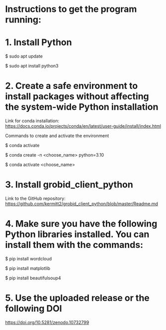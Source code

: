# Instructions to get the program running:
# 1. Install Python
$ sudo apt update

$ sudo apt install python3

# 2. Create a safe environment to install packages without affecting the system-wide Python installation
Link for conda installation: https://docs.conda.io/projects/conda/en/latest/user-guide/install/index.html

Commands to create and activate the environment

$ conda activate

$ conda create -n <choose_name> python=3.10

$ conda activate <choose_name>

# 3. Install grobid_client_python
Link to the GitHub repository: https://github.com/kermitt2/grobid_client_python/blob/master/Readme.md

# 4. Make sure you have the following Python libraries installed. You can install them with the commands:
$ pip install wordcloud

$ pip install matplotlib

$ pip install beautifulsoup4

# 5. Use the uploaded release or the following DOI
https://doi.org/10.5281/zenodo.10732799

